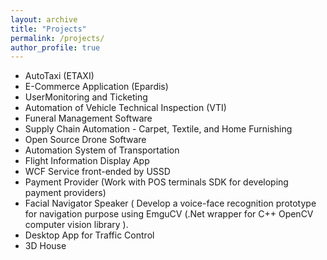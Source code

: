```yaml
---
layout: archive
title: "Projects"
permalink: /projects/
author_profile: true
---
```



* AutoTaxi (ETAXI)
* E-Commerce Application (Epardis)
* UserMonitoring and Ticketing
* Automation of Vehicle Technical Inspection (VTI)
* Funeral Management Software
* Supply Chain Automation - Carpet, Textile, and Home Furnishing
* Open Source Drone Software
* Automation System of Transportation
* Flight Information Display App
* WCF Service front-ended by USSD
* Payment Provider (Work with POS terminals SDK for developing payment providers)
* Facial Navigator Speaker ( Develop a voice-face recognition prototype for navigation purpose using EmguCV (.Net wrapper for C++ OpenCV computer vision library ).
* Desktop App for Traffic Control
* 3D House
